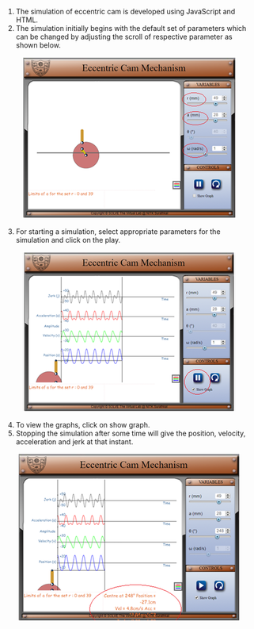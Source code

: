 1. The simulation of eccentric cam is developed using JavaScript and HTML.
2. The simulation initially begins with the default set of parameters which can be changed by adjusting the scroll of respective parameter as shown below.

<div style="text-align: center">

![img](./images/exp20-1.png)

</div>

3. For starting a simulation, select appropriate parameters for the simulation and click on the play.

<div style="text-align: center">

![img](./images/exp20-2.png)

</div>

4. To view the graphs, click on show graph.
5. Stopping the simulation after some time will give the position, velocity, acceleration and jerk at that instant.

<div style="text-align: center">

![img](./images/exp20-21.png)

</div>

